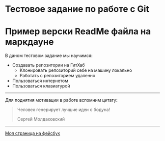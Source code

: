 # Тестовое задание по работе с Git

# Пример верски ReadMe файла на маркдауне

В даном тестовом задание мы научимся:

- Создавать репозитории на ГитХаб
  - Клонировать репозиторий себе на машину локально
  - Работать с репозиторием удаленно
- Пользоваться интернетом
- Пользоваться клавиатурой

---

Для поднятия мотивации в работе вспомним цитату:

> Человек генерирует лучшие идеи с бодуна!
>
> Сергей Молдаховский

---

[Моя страница на фейсбук](https://www.facebook.com/kreshchenko "facebook")
